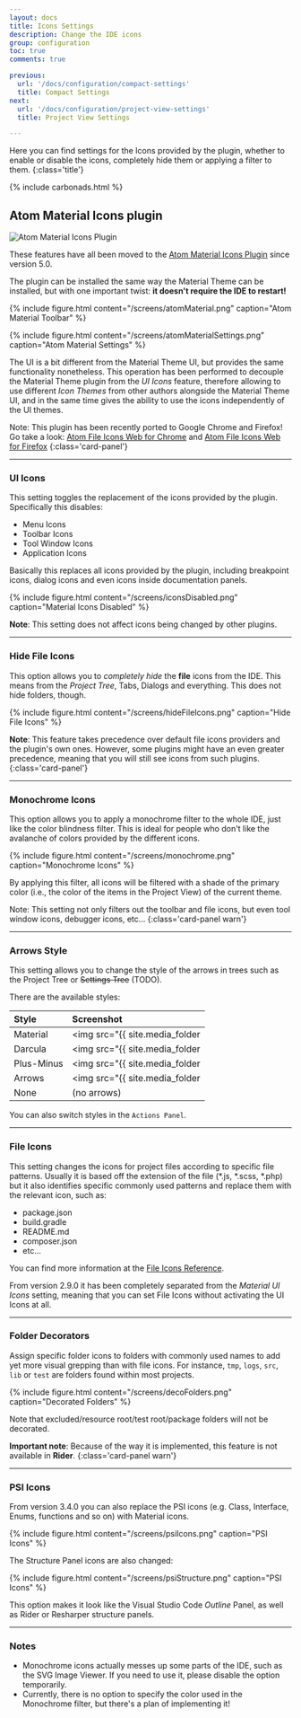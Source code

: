 ```yaml
---
layout: docs
title: Icons Settings
description: Change the IDE icons
group: configuration
toc: true
comments: true

previous:
  url: '/docs/configuration/compact-settings'
  title: Compact Settings
next:
  url: '/docs/configuration/project-view-settings'
  title: Project View Settings

---
```


Here you can find settings for the Icons provided by the plugin, whether to enable or disable the icons, completely hide
them or applying a filter to them.
{:class='title'}

{% include carbonads.html %}

## Atom Material Icons plugin

<img class="avatar-img -centered" src="https://plugins.jetbrains.com/files/10044/78336/icon/META-INF_pluginIcon.svg" alt="Atom Material Icons Plugin">


These features have all been moved to the [Atom Material Icons Plugin](https://plugins.jetbrains.com/plugin/10044-atom-material-icons) since version 5.0.

The plugin can be installed the same way the Material Theme can be installed, but with one important twist: **it doesn't require the IDE to restart!**

{% include figure.html content="/screens/atomMaterial.png" caption="Atom Material Toolbar" %}

{% include figure.html content="/screens/atomMaterialSettings.png" caption="Atom Material Settings" %}

The UI is a bit different from the Material Theme UI, but provides the same functionality nonetheless. This operation has been performed to decouple the Material Theme plugin from the _UI Icons_ feature, therefore allowing to use different *Icon Themes* from other authors alongside the Material Theme UI, and in the same time gives the ability to use the icons independently of the UI themes.

Note: This plugin has been recently ported to Google Chrome and Firefox! Go take a look: [Atom File Icons Web for Chrome](https://chrome.google.com/webstore/detail/atom-file-icons-web/pljfkbaipkidhmaljaaakibigbcmmpnc) and [Atom File Icons Web for Firefox](https://addons.mozilla.org/en-US/firefox/addon/atom-file-icons-web/)
{:class='card-panel'}

----
### UI Icons

This setting toggles the replacement of the icons provided by the plugin. Specifically this disables:
- Menu Icons
- Toolbar Icons
- Tool Window Icons
- Application Icons

Basically this replaces all icons provided by the plugin, including breakpoint icons, dialog icons and even icons inside
documentation panels.

{% include figure.html content="/screens/iconsDisabled.png" caption="Material Icons Disabled" %}

**Note**: This setting does not affect icons being changed by other plugins.

----
### Hide File Icons

This option allows you to _completely hide_ the __file__ icons from the IDE. This means from the _Project Tree_, Tabs,
Dialogs and everything. This does not hide folders, though.

{% include figure.html content="/screens/hideFileIcons.png" caption="Hide File Icons" %}

**Note**: This feature takes precedence over default file icons providers and the plugin's own ones. However, some
plugins might have an even greater precedence, meaning that you will still see icons from such plugins.
{:class='card-panel'}

----
### Monochrome Icons

This option allows you to apply a monochrome filter to the whole IDE, just like the color blindness filter. This is
ideal for people who don't like the avalanche of colors provided by the different icons.

{% include figure.html content="/screens/monochrome.png" caption="Monochrome Icons" %}

By applying this filter, all icons will be filtered with a shade of the primary color (i.e., the color of the items in
the Project View) of the current theme.

Note: This setting not only filters out the toolbar and file icons, but even tool window icons, debugger icons, etc…
{:class='card-panel warn'}

----
### Arrows Style

This setting allows you to change the style of the arrows in trees such as the Project Tree or ~~Settings Tree~~ (TODO).

There are the available styles:

| Style      | Screenshot                                                                                            |
|:-----------|:------------------------------------------------------------------------------------------------------|
| Material   | <img src="{{ site.media_folder | prepend: site.baseurl | replace: '//', '/' }}/arrows/material.png">  |
| Darcula    | <img src="{{ site.media_folder | prepend: site.baseurl | replace: '//', '/' }}/arrows/darcula.png">   |
| Plus-Minus | <img src="{{ site.media_folder | prepend: site.baseurl | replace: '//', '/' }}/arrows/plusminus.png"> |
| Arrows     | <img src="{{ site.media_folder | prepend: site.baseurl | replace: '//', '/' }}/arrows/arrows.png">    |
| None       | (no arrows)                                                                                           |

You can also switch styles in the `Actions Panel`.

----
### File Icons

This setting changes the icons for project files according to specific file patterns. Usually it is based off the
extension of the file (*.js, *.scss, *.php) but it also identifies specific commonly used patterns and replace them with
the relevant icon, such as:
- package.json
- build.gradle
- README.md
- composer.json
- etc...

You can find more information at the [File Icons Reference](/docs/reference/file-icons).

From version 2.9.0 it has been completely separated from the _Material UI Icons_ setting, meaning that you can set File
Icons without activating the UI Icons at all.

----
### Folder Decorators

Assign specific folder icons to folders with commonly used names to add yet more visual grepping than with file icons.
For instance, `tmp`, `logs`, `src`, `lib` or `test` are folders found within most projects.

{% include figure.html content="/screens/decoFolders.png" caption="Decorated Folders" %}

Note that excluded/resource root/test root/package folders will not be decorated.

**Important note**: Because of the way it is implemented, this feature is not available in **Rider**.
{:class='card-panel warn'}

----
### PSI Icons

From version 3.4.0 you can also replace the PSI icons (e.g. Class, Interface, Enums, functions and so on) with Material
icons.

{% include figure.html content="/screens/psiIcons.png" caption="PSI Icons" %}

The Structure Panel icons are also changed:

{% include figure.html content="/screens/psiStructure.png" caption="PSI Icons" %}

This option makes it look like the Visual Studio Code *Outline* Panel, as well as Rider or Resharper structure panels.

----
### Notes

- Monochrome icons actually messes up some parts of the IDE, such as the SVG Image Viewer. If you need to use it, please
  disable the option temporarily.
- Currently, there is no option to specify the color used in the Monochrome filter, but there's a plan of implementing
  it!
